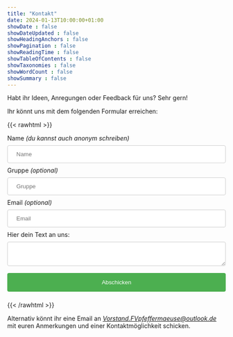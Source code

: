 ```yaml
---
title: "Kontakt"
date: 2024-01-13T10:00:00+01:00
showDate : false
showDateUpdated : false
showHeadingAnchors : false
showPagination : false
showReadingTime : false
showTableOfContents : false
showTaxonomies : false 
showWordCount : false
showSummary : false
---
```


Habt ihr Ideen, Anregungen oder Feedback für uns? 
Sehr gern! 

Ihr könnt uns mit dem folgenden Formular erreichen:

{{< rawhtml >}}
<style>
input[type=text], input[type=email], input[type=number] {
  width: 100%;
  padding: 12px 20px;
  margin: 8px 0;
  display: inline-block;
  border: 1px solid #ccc;
  border-radius: 4px;
  box-sizing: border-box;
}
textarea {
  width: 100%;
  padding: 12px 20px;
  margin: 8px 0;
  display: inline-block;
  border: 1px solid #ccc;
  border-radius: 4px;
  box-sizing: border-box;
}

input[type=submit] {
  width: 100%;
  background-color: #4CAF50;
  color: white;
  padding: 14px 20px;
  margin: 8px 0;
  border: none;
  border-radius: 4px;
  cursor: pointer;
}

input[type=submit]:hover {
  background-color: #45a049;
}

.mitgliedsantrag {
  border-radius: 5px;
  background-color: #f2f2f2;
  padding: 20px;
}
</style>
<div class="kontakt">
<form action="https://submit-form.com/ZmqqPz9Jo">
    <!-- We don't want users to end up an a different page, see https://documentation.formspark.io/customization/redirection.html#specifying-a-custom-redirect-url -->
    <input
        type="hidden"
        name="_redirect"
        value="https://fv-pfeffermaeuse.de/contact-success/"
    /> 
    <input type="hidden" name="_append" value="false" />
    <!-- Actual form -->
    <label for="name">Name <i>(du kannst auch anonym schreiben)</i></label>
        <input type="text" id="name" name="Name" placeholder="Name" />
    <br><label for="kind">Gruppe <i>(optional)</i></label>
        <input type="text" id="kind" name="Gruppe" placeholder="Gruppe" />
    <br><label for="email">Email <i>(optional)</i></label>
        <input type="email" id="email" name="Email" placeholder="Email" />
    <br><label for="kommentar">Hier dein Text an uns: </label>
        <textarea id="kommentar" name="Kommentar" required ></textarea>
    <br><input type="submit" value="Abschicken" />
</form>
</div>
{{< /rawhtml >}}

Alternativ könnt ihr eine Email an *[Vorstand.FVpfeffermaeuse@outlook.de](mailto:Vorstand.FVpfeffermaeuse@outlook.de)* mit euren Anmerkungen und einer Kontaktmöglichkeit schicken.
